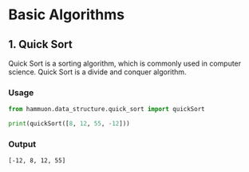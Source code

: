 # Basic Algorithms


## 1. Quick Sort
Quick Sort is a sorting algorithm, which is commonly used in computer science. 
Quick Sort is a divide and conquer algorithm. 

### Usage
```python
from hammuon.data_structure.quick_sort import quickSort

print(quickSort([8, 12, 55, -12]))
```

### Output
```bash
[-12, 8, 12, 55]
```